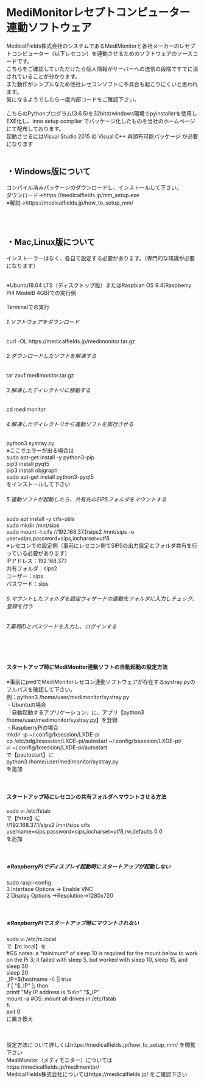 # MediMonitorレセプトコンピューター連動ソフトウェア
MedicalFields株式会社のシステムであるMediMonitorと各社メーカーのレセプトコンピューター（以下レセコン）を連動させるためのソフトウェアのソースコードです。<br>
こちらをご確認していただけたら個人情報がサーバーへの送信の段階ですでに消されていることが分かります。<br>
また動作がシンプルなため他社レセコンソフトに不具合も起こりにくいと思われます。<br>
気になるようでしたら一度内部コードをご確認下さい。<br>
<br>
こちらのPythonプログラム(3.6.5)を32bitのwindows環境でpyinstallerを使用しEXE化し、inno setup complier でパッケージ化したものを当社のホームページにて配布しております。<br>
起動させるにはVisual Studio 2015 の Visual C++ 再頒布可能パッケージ が必要になります<br>
<br>
<h2>・Windows版について</h2>
<p>コンパイル済みパッケージのダウンロードし、インストールして下さい。<br>
ダウンロード→https://medicalfields.jp/mm_setup.exe<br>
※解説→https://medicalfields.jp/how_to_setup_mm/</p>
<br><br>
<h2>・Mac,Linux版について</h2>
<p>インストーラーはなく、各自で設定する必要があります。（専門的な知識が必要になります）
</p>

<br>
※Ubuntu18.04 LTS（ディスクトップ版）またはRaspbian OS 9.4(Raspberry Pi4 ModelB 4GB)での実行例<br><br>
Terminalでの実行<br>

<h6>1.ソフトウェアをダウンロード</h6>
curl -OL https://medicalfields.jp/medimonitor.tar.gz<br>
<h6>2.ダウンロードしたソフトを解凍する</h6>
tar zxvf medimonitor.tar.gz<br>
<h6>3.解凍したディレクトリに移動する</h6>
cd medimonitor<br>
<h6>4.解凍したディレクトリから連動ソフトを実行させる</h6>
python3 systray.py<br>
※ここでエラーが出る場合は<br>
sudo apt-get install -y python3-pip<br>
pip3 install pyqt5<br>
pip3 install objgraph<br>
sudo apt-get install python3-pyqt5<br>
をインストールして下さい<br>
<h6>5.連動ソフトが起動したら、共有先のSIPSフォルダをマウントする</h6>
sudo apt install -y cifs-utils<br>
sudo mkdir /mnt/sips<br>
sudo mount -t cifs //192.168.37.1/sips2 /mnt/sips -o user=sips,password=sips,iocharset=utf8<br>
※レセコンでの設定例（事前にレセコン側でSIPSの出力設定とフォルダ共有を行っている必要があります）<br>
IPアドレス：192.168.37.1<br>
共有フォルダ：sips2<br>
ユーザー：sips<br>
パスワード：sips<br>
<h6>6.マウントしたフォルダを設定ウィザードの連動先フォルダに入力しチェック、登録を行う</h6>
<h6>7.薬局IDとパスワードを入力し、ログインする</h6>
<br><br>

<h4>スタートアップ時にMediMonitor連動ソフトの自動起動の設定方法</h4>
※事前にpwdでMediMonitorレセコン連動ソフトウェアが存在するsystray.pyのフルパスを確認して下さい。<br>
例：python3 /home/user/medimonitor/systray.py<br>
・Ubuntuの場合<br>
「自動起動するアプリケーション」に、アプリ【python3 /home/user/medimonitor/systray.py】を登録<br>
・RaspberryPiの場合<br>
mkdir -p ~/.config/lxsession/LXDE-pi<br>
cp /etc/xdg/lxsession/LXDE-pi/autostart ~/.config/lxsession/LXDE-pi/<br>
vi ~/.config/lxsession/LXDE-pi/autostart<br>
で【pautostart】に<br>
python3 /home/user/medimonitor/systray.py<br>
を追加<br>
<br><br>

<h4>スタートアップ時にレセコンの共有フォルダへマウントさせる方法</h4>
sudo vi /etc/fstab<br>
で【fstab】に<br>
//192.168.37.1/sips2 /mnt/sips cifs username=sips,password=sips,iocharset=utf8,rw,defaults 0 0<br>
を追加<br>
<br><br>
<h5>※RaspberryPiでディスプレイ起動時にスタートアップが起動しない</h5>
sudo raspi-config<br>
3 Interface Options → Enable VNC<br>
2 Display Options →Resolution→1280x720<br>
<br><br>
<h5>※RaspberryPiでスタートアップ時にマウントされない</h5>
sudo vi /etc/rc.local<br>
で【rc.local】を<br>
#GS notes: a *minimum* of sleep 10 is required for the mount below to work on the Pi 3; it failed with sleep 5, but worked with sleep 10, sleep 15, and sleep 30<br>
sleep 20<br>
_IP=$(hostname -I) || true<br>
if [ "$_IP" ]; then<br>
printf "My IP address is %s\n" "$_IP"<br>
mount -a #GS: mount all drives in /etc/fstab<br>
fi<br>
exit 0<br>
に置き換え

<br><br>
設定方法について詳しくはhttps://medicalfields.jp/how_to_setup_mm/ を御覧下さい<br>
MediMonitor（メディモニター）についてはhttps://medicalfields.jp/medimonitor/<br>
MedicalFields株式会社についてはhttps://medicalfields.jp/ をご確認下さい<br>
